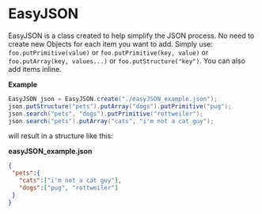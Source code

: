 # EasyJSON

EasyJSON is a class created to help simplify the JSON process.
No need to create new Objects for each item you want to add.
Simply use: `foo.putPrimitive(value)` or `foo.putPrimitive(key, value)` or `foo.putArray(key, values...)` or `foo.putStructure("key")`.
You can also add items inline.

**Example**
```java
EasyJSON json = EasyJSON.create("./easyJSON_example.json");
json.putStructure("pets").putArray("dogs").putPrimitive("pug");
json.search("pets", "dogs").putPrimitive("rottweiler");
json.search("pets").putArray("cats", "i'm not a cat guy");
```
will result in a structure like this:

**easyJSON_example.json**
```json
{
 "pets":{
   "cats":["i'm not a cat guy"],
   "dogs":["pug", "rottweiler"]
 }
}
```

